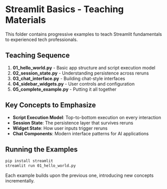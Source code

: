 # Streamlit Basics - Teaching Materials

This folder contains progressive examples to teach Streamlit fundamentals to experienced tech professionals.

## Teaching Sequence

1. **01_hello_world.py** - Basic app structure and script execution model
2. **02_session_state.py** - Understanding persistence across reruns
3. **03_chat_interface.py** - Building chat-style interfaces
4. **04_sidebar_widgets.py** - User controls and configuration
5. **05_complete_example.py** - Putting it all together

## Key Concepts to Emphasize

- **Script Execution Model**: Top-to-bottom execution on every interaction
- **Session State**: The persistence layer that survives reruns
- **Widget State**: How user inputs trigger reruns
- **Chat Components**: Modern interface patterns for AI applications

## Running the Examples

```bash
pip install streamlit
streamlit run 01_hello_world.py
```

Each example builds upon the previous one, introducing new concepts incrementally.